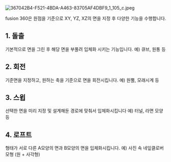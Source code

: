 ![367042B4-F521-4BDA-A463-83705AF4DBF9_1_105_c.jpeg](..%2F..%2F..%2F..%2FPictures%2FPhotos%20Library.photoslibrary%2Fresources%2Fderivatives%2F3%2F367042B4-F521-4BDA-A463-83705AF4DBF9_1_105_c.jpeg)

fusion 360은 원점을 기준으로
XY, YZ, XZ의 면을 지정 후 다양한 기능을 수행합니다.

## 1. 돌출
  기본적으로 면을 그린 후 해당 면을 부풀려 입체화 시키는 기능입니다.
  예) 큐브, 원통 등
  
## 2. 회전
  기준면을 지정하고, 원하는 축을 기준으로 면을 회전시킵니다.
  예) 원뿔, 모래시계 등  

## 3. 스윕
  선택한 면을 미리 지정 및 설계해둔 경로에 맞춰서 입체화시킵니다
  예) 터널, 라면 모양 등
  
## 4. 로프트
  형태가 서로 다른 A모양의 면과 B모양의 면을 입체화시킵니다.
  예) 사진 속 네잎클로버 모형 (원 + 사각형)
